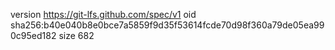version https://git-lfs.github.com/spec/v1
oid sha256:b40e040b8e0bce7a5859f9d35f53614fcde70d98f360a79de05ea990c95ed182
size 682
